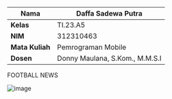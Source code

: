 | **Nama**           | Daffa Sadewa Putra          |
|--------------------|-------------------------|
| **Kelas**          | TI.23.A5                |
| **NIM**            | 312310463             |
| **Mata Kuliah**    | Pemrograman Mobile      |
| **Dosen**          | Donny Maulana, S.Kom., M.M.S.I |





FOOTBALL NEWS

![image](https://github.com/user-attachments/assets/71830afc-76c3-4c3e-9215-98d43a344612)

